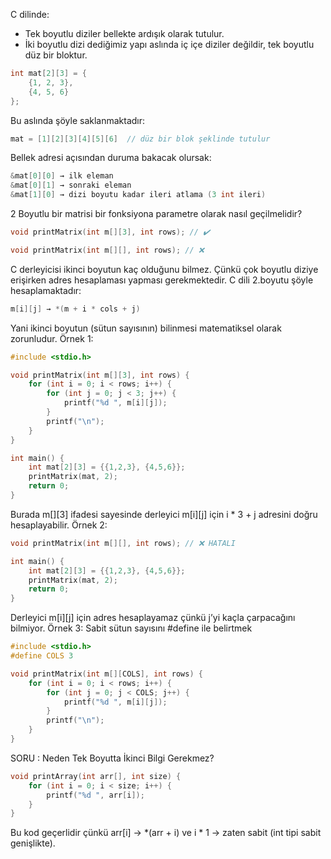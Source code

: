 C dilinde:
* Tek boyutlu diziler bellekte ardışık olarak tutulur.
* İki boyutlu dizi dediğimiz yapı aslında iç içe diziler değildir, tek boyutlu düz bir bloktur.

```c
int mat[2][3] = {
    {1, 2, 3},
    {4, 5, 6}
};
```
Bu aslında şöyle saklanmaktadır:
```c
mat = [1][2][3][4][5][6]  // düz bir blok şeklinde tutulur
```
Bellek adresi açısından duruma bakacak olursak:
```c
&mat[0][0] → ilk eleman
&mat[0][1] → sonraki eleman
&mat[1][0] → dizi boyutu kadar ileri atlama (3 int ileri)
```
2 Boyutlu bir matrisi bir fonksiyona parametre olarak nasıl geçilmelidir?
```c
void printMatrix(int m[][3], int rows); // ✔️
```

```c
void printMatrix(int m[][], int rows); // ❌
```

C derleyicisi ikinci boyutun kaç olduğunu bilmez.
Çünkü çok boyutlu diziye erişirken adres hesaplaması yapması gerekmektedir. C dili 2.boyutu şöyle hesaplamaktadır:
```c
m[i][j] → *(m + i * cols + j)
```
Yani ikinci boyutun (sütun sayısının) bilinmesi matematiksel olarak zorunludur.
Örnek 1:
```c
#include <stdio.h>

void printMatrix(int m[][3], int rows) {
    for (int i = 0; i < rows; i++) {
        for (int j = 0; j < 3; j++) {
            printf("%d ", m[i][j]);
        }
        printf("\n");
    }
}

int main() {
    int mat[2][3] = {{1,2,3}, {4,5,6}};
    printMatrix(mat, 2);
    return 0;
}
```
Burada m[][3] ifadesi sayesinde derleyici m[i][j] için i * 3 + j adresini doğru hesaplayabilir.
Örnek 2:
```c
void printMatrix(int m[][], int rows); // ❌ HATALI

int main() {
    int mat[2][3] = {{1,2,3}, {4,5,6}};
    printMatrix(mat, 2);
    return 0;
}
```
Derleyici m[i][j] için adres hesaplayamaz çünkü j’yi kaçla çarpacağını bilmiyor.
Örnek 3: Sabit sütun sayısını #define ile belirtmek
```c
#include <stdio.h>
#define COLS 3

void printMatrix(int m[][COLS], int rows) {
    for (int i = 0; i < rows; i++) {
        for (int j = 0; j < COLS; j++) {
            printf("%d ", m[i][j]);
        }
        printf("\n");
    }
}
```
SORU : Neden Tek Boyutta İkinci Bilgi Gerekmez?
```c
void printArray(int arr[], int size) {
    for (int i = 0; i < size; i++) {
        printf("%d ", arr[i]);
    }
}
```
Bu kod geçerlidir çünkü arr[i] → *(arr + i) ve i * 1 → zaten sabit (int tipi sabit genişlikte).


















